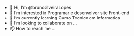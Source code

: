 - 👋 Hi, I’m @brunosilveiraLopes
- 👀 I’m interested in Programar e desenvolver site Front-end
- 🌱 I’m currently learning Curso Tecnico em Informatica
- 💞️ I’m looking to collaborate on ...
- 📫 How to reach me ...

<!---
brunosilveiraLopes/brunosilveiraLopes is a ✨ special ✨ repository because its `README.md` (this file) appears on your GitHub profile.
You can click the Preview link to take a look at your changes.
--->
